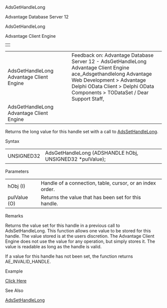 AdsGetHandleLong




Advantage Database Server 12  

AdsGetHandleLong

Advantage Client Engine

|  |
| --- |
|  |

|  |  |  |  |  |
| --- | --- | --- | --- | --- |
| AdsGetHandleLong  Advantage Client Engine |  |  | Feedback on: Advantage Database Server 12 - AdsGetHandleLong Advantage Client Engine ace\_Adsgethandlelong Advantage Web Development > Advantage Delphi OData Client > Delphi OData Components > TODataSet / Dear Support Staff, |  |
| AdsGetHandleLong  Advantage Client Engine |  |  |  |  |

Returns the long value for this handle set with a call to [AdsSetHandleLong](ace_adssethandlelong.htm).

Syntax

|  |  |
| --- | --- |
| UNSIGNED32 | AdsGetHandleLong (ADSHANDLE hObj,  UNSIGNED32 \*pulValue); |

Parameters

|  |  |
| --- | --- |
| hObj (I) | Handle of a connection, table, cursor, or an index order. |
| pulValue (O) | Returns the value that has been set for this handle. |

Remarks

Returns the value set for this handle in a previous call to AdsSetHandleLong. This function allows one value to be stored for this handle. The value stored is at the users discretion. The Advantage Client Engine does not use the value for any operation, but simply stores it. The value is readable as long as the handle is valid.

If a value for this handle has not been set, the function returns AE\_INVALID\_HANDLE.

Example

[Click Here](ace_examples.htm#adsgethandlelongexample)

See Also

[AdsSetHandleLong](ace_adssethandlelong.htm)